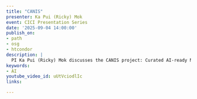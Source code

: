 ```yaml
---
title: "CANIS"
presenter: Ka Pui (Ricky) Mok
event: CICI Presentation Series
date: '2025-09-04 14:00:00'
publish_on:
- path
- osg
- htcondor
description: |
  PI Ka Pui (Ricky) Mok discusses the CANIS project: Curated AI-ready Network telescope datasets for Internet Security. Mok shares that CANIS is a suite of modules to improve the USDS-NT infrastructure for acquisition, processing, & analytics of cybersecurity research workflows.
keywords:
- AI
youtube_video_id: uUtVciodlIc
links:

---
```

